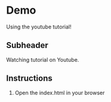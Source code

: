# Demo 

Using the youtube tutorial!

## Subheader

Watching tutorial on Youtube.

## Instructions

1. Open the index.html in your browser
